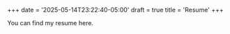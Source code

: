 +++
date = '2025-05-14T23:22:40-05:00'
draft = true
title = 'Resume'
+++

You can find my resume here.
